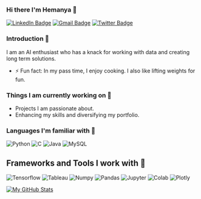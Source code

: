### Hi there I'm Hemanya 👋

[![LinkedIn Badge](https://img.shields.io/badge/LinkedIn-0077B5?style=for-the-badge&logo=linkedin&logoColor=white)](https://www.linkedin.com/in/hemanya-arora/)                                                           [![Gmail Badge](https://img.shields.io/badge/Gmail-D14836?style=for-the-badge&logo=gmail&logoColor=white)](https://mail.google.com/mail/u/2/#inbox?compose=new)                                                           [![Twitter Badge](https://img.shields.io/badge/Twitter-1DA1F2?style=for-the-badge&logo=twitter&logoColor=white)](https://twitter.com/AroraHemanya)


### Introduction 🚀
I am an AI enthusiast who has a knack for working with data and creating long term solutions.
- ⚡ Fun fact: In my pass time, I enjoy cooking. I also like lifting weights for fun.

### Things I am currently working on 🔭
- Projects I am passionate about.
- Enhancing my skills and diversifying my portfolio.

### Languages I'm familiar with 🤔
<div id = "badges1">
    <img src="https://img.shields.io/badge/Python-3776AB?style=for-the-badge&logo=python&logoColor=white" alt="Python"/>
    <img src="https://img.shields.io/badge/C-00599C?style=for-the-badge&logo=c&logoColor=white" alt="C"/>
    <img src="https://img.shields.io/badge/Java-ED8B00?style=for-the-badge&logo=java&logoColor=white" alt="Java"/>
    <img src="https://img.shields.io/badge/MySQL-00000F?style=for-the-badge&logo=mysql&logoColor=white" alt="MySQL"/>
</div>


## Frameworks and Tools I work with 🌱
<div id = "badges2">
    <img src="https://img.shields.io/badge/TensorFlow-FF6F00?style=for-the-badge&logo=tensorflow&logoColor=white" alt="Tensorflow"/>
    <img src="https://img.shields.io/badge/Tableau-E97627?style=for-the-badge&logo=Tableau&logoColor=white" alt="Tableau"/>
    <img src="https://img.shields.io/badge/Numpy-777BB4?style=for-the-badge&logo=numpy&logoColor=white" alt="Numpy"/>
    <img src="https://img.shields.io/badge/Pandas-2C2D72?style=for-the-badge&logo=pandas&logoColor=white" alt="Pandas"/>
    <img src="https://img.shields.io/badge/Jupyter-F37626.svg?&style=for-the-badge&logo=Jupyter&logoColor=white" alt="Jupyter"/>
    <img src="https://img.shields.io/badge/Colab-F9AB00?style=for-the-badge&logo=googlecolab&color=525252" alt="Colab"/>
    <img src="https://img.shields.io/badge/Plotly-239120?style=for-the-badge&logo=plotly&logoColor=white" alt="Plotly"/>
</div>




[![My GitHub Stats](https://github-readme-stats.vercel.app/api/?username=hemanyaarora&count_private=true&theme=tokyonight&showicons=true)]()

                             

